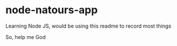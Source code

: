 # node-natours-app

Learning Node JS, would be using this readme to record most things

So, help me God
